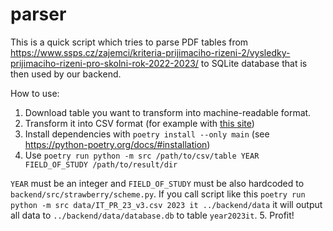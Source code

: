 # parser

This is a quick script which tries to parse PDF tables from https://www.ssps.cz/zajemci/kriteria-prijimaciho-rizeni-2/vysledky-prijimaciho-rizeni-pro-skolni-rok-2022-2023/
to SQLite database that is then used by our backend.

How to use:

1. Download table you want to transform into machine-readable format.
2. Transform it into CSV format (for example with [this site](https://convertio.co/pdf-csv/))
3. Install dependencies with `poetry install --only main` (see https://python-poetry.org/docs/#installation)
4. Use `poetry run python -m src /path/to/csv/table YEAR FIELD_OF_STUDY /path/to/result/dir`

  `YEAR` must be an integer and `FIELD_OF_STUDY` must be also hardcoded to `backend/src/strawberry/scheme.py`.
  If you call script like this `poetry run python -m src data/IT_PR_23_v3.csv 2023 it ../backend/data`
  it will output all data to `../backend/data/database.db` to table `year2023it`.
5. Profit!
